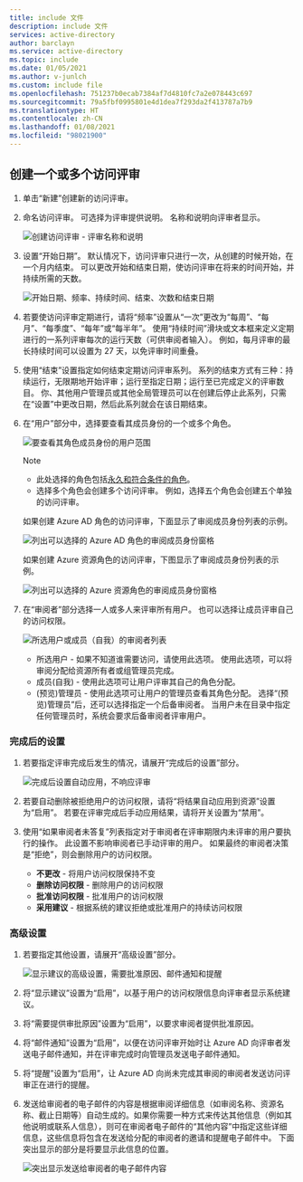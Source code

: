 ```yaml
---
title: include 文件
description: include 文件
services: active-directory
author: barclayn
ms.service: active-directory
ms.topic: include
ms.date: 01/05/2021
ms.author: v-junlch
ms.custom: include file
ms.openlocfilehash: 751237b0ecab7384af7d4810fc7a2e078443c697
ms.sourcegitcommit: 79a5fbf0995801e4d1dea7f293da2f413787a7b9
ms.translationtype: HT
ms.contentlocale: zh-CN
ms.lasthandoff: 01/08/2021
ms.locfileid: "98021900"
---
```

## <a name="create-one-or-more-access-reviews"></a>创建一个或多个访问评审

1. 单击“新建”创建新的访问评审。

1. 命名访问评审。 可选择为评审提供说明。 名称和说明向评审者显示。

    ![创建访问评审 - 评审名称和说明](./media/active-directory-privileged-identity-management-access-reviews/name-description.png)

1. 设置“开始日期”。 默认情况下，访问评审只进行一次，从创建的时候开始，在一个月内结束。 可以更改开始和结束日期，使访问评审在将来的时间开始，并持续所需的天数。

    ![开始日期、频率、持续时间、结束、次数和结束日期](./media/active-directory-privileged-identity-management-access-reviews/start-end-dates.png)

1. 若要使访问评审定期进行，请将“频率”设置从“一次”更改为“每周”、“每月”、“每季度”、“每年”或“每半年”。 使用“持续时间”滑块或文本框来定义定期进行的一系列评审每次的运行天数（可供审阅者输入）。 例如，每月评审的最长持续时间可以设置为 27 天，以免评审时间重叠。

1. 使用“结束”设置指定如何结束定期访问评审系列。 系列的结束方式有三种：持续运行，无限期地开始评审；运行至指定日期；运行至已完成定义的评审数目。 你、其他用户管理员或其他全局管理员可以在创建后停止此系列，只需在“设置”中更改日期，然后此系列就会在该日期结束。

1. 在“用户”部分中，选择要查看其成员身份的一个或多个角色。

    ![要查看其角色成员身份的用户范围](./media/active-directory-privileged-identity-management-access-reviews/users.png)

    > [!NOTE]
    > - 此处选择的角色包括[永久和符合条件的角色](../articles/active-directory/privileged-identity-management/pim-how-to-add-role-to-user.md)。
    > - 选择多个角色会创建多个访问评审。 例如，选择五个角色会创建五个单独的访问评审。

    如果创建 Azure AD 角色的访问评审，下面显示了审阅成员身份列表的示例。

    ![列出可以选择的 Azure AD 角色的审阅成员身份窗格](./media/active-directory-privileged-identity-management-access-reviews/review-membership.png)

    如果创建 Azure 资源角色的访问评审，下图显示了审阅成员身份列表的示例。

    ![列出可以选择的 Azure 资源角色的审阅成员身份窗格](./media/active-directory-privileged-identity-management-access-reviews/review-membership-azure-resource-roles.png)

1. 在“审阅者”部分选择一人或多人来评审所有用户。 也可以选择让成员评审自己的访问权限。

    ![所选用户或成员（自我）的审阅者列表](./media/active-directory-privileged-identity-management-access-reviews/reviewers.png)

    - 所选用户 - 如果不知道谁需要访问，请使用此选项。 使用此选项，可以将审阅分配给资源所有者或组管理员完成。
    - 成员(自我) - 使用此选项可让用户评审其自己的角色分配。
    - (预览)管理员 - 使用此选项可让用户的管理员查看其角色分配。 选择“(预览)管理员”后，还可以选择指定一个后备审阅者。 当用户未在目录中指定任何管理员时，系统会要求后备审阅者评审用户。

### <a name="upon-completion-settings"></a>完成后的设置

1. 若要指定评审完成后发生的情况，请展开“完成后的设置”部分。

    ![完成后设置自动应用，不响应评审](./media/active-directory-privileged-identity-management-access-reviews/upon-completion-settings.png)

1. 若要自动删除被拒绝用户的访问权限，请将“将结果自动应用到资源”设置为“启用”。  若要在评审完成后手动应用结果，请将开关设置为“禁用”。 

1. 使用“如果审阅者未答复”列表指定对于审阅者在评审期限内未评审的用户要执行的操作。  此设置不影响审阅者已手动评审的用户。 如果最终的审阅者决策是“拒绝”，则会删除用户的访问权限。

    - **不更改** - 将用户访问权限保持不变
    - **删除访问权限** - 删除用户的访问权限
    - **批准访问权限** - 批准用户的访问权限
    - **采用建议** - 根据系统的建议拒绝或批准用户的持续访问权限

### <a name="advanced-settings"></a>高级设置

1. 若要指定其他设置，请展开“高级设置”部分。

    ![显示建议的高级设置，需要批准原因、邮件通知和提醒](./media/active-directory-privileged-identity-management-access-reviews/advanced-settings.png)

1. 将“显示建议”设置为“启用”，以基于用户的访问权限信息向评审者显示系统建议。 

1. 将“需要提供审批原因”设置为“启用”，以要求审阅者提供批准原因。  

1. 将“邮件通知”设置为“启用”，以便在访问评审开始时让 Azure AD 向评审者发送电子邮件通知，并在评审完成时向管理员发送电子邮件通知。  

1. 将“提醒”设置为“启用”，让 Azure AD 向尚未完成其审阅的审阅者发送访问评审正在进行的提醒。  
1. 发送给审阅者的电子邮件的内容是根据审阅详细信息（如审阅名称、资源名称、截止日期等）自动生成的。如果你需要一种方式来传达其他信息（例如其他说明或联系人信息），则可在审阅者电子邮件的“其他内容”中指定这些详细信息，这些信息将包含在发送给分配的审阅者的邀请和提醒电子邮件中。 下面突出显示的部分是将要显示此信息的位置。

    ![突出显示发送给审阅者的电子邮件内容](./media/active-directory-privileged-identity-management-access-reviews/email-info.png)

